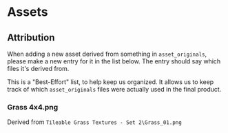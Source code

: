 # Assets

## Attribution

When adding a new asset derived from something in `asset_originals`, please make a new entry for it
in the list below. The entry should say which files it's derived from.

This is a "Best-Effort" list, to help keep us organized. It allows us to keep track of which `asset_originals`
files were actually used in the final product.

### Grass 4x4.png

Derived from `Tileable Grass Textures - Set 2\Grass_01.png`